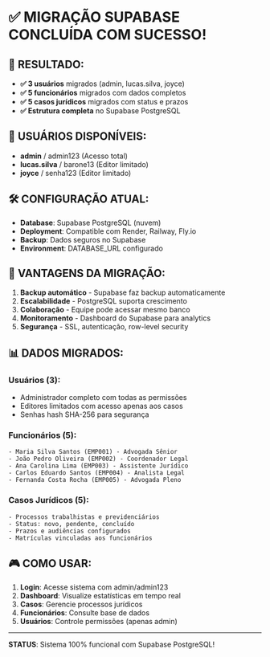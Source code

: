 # ✅ MIGRAÇÃO SUPABASE CONCLUÍDA COM SUCESSO!

## 🎯 RESULTADO:
- **✅ 3 usuários** migrados (admin, lucas.silva, joyce)
- **✅ 5 funcionários** migrados com dados completos
- **✅ 5 casos jurídicos** migrados com status e prazos
- **✅ Estrutura completa** no Supabase PostgreSQL

## 🔐 USUÁRIOS DISPONÍVEIS:
- **admin** / admin123 (Acesso total)
- **lucas.silva** / barone13 (Editor limitado)
- **joyce** / senha123 (Editor limitado)

## 🛠 CONFIGURAÇÃO ATUAL:
- **Database**: Supabase PostgreSQL (nuvem)
- **Deployment**: Compatible com Render, Railway, Fly.io
- **Backup**: Dados seguros no Supabase
- **Environment**: DATABASE_URL configurado

## 🚀 VANTAGENS DA MIGRAÇÃO:
1. **Backup automático** - Supabase faz backup automaticamente
2. **Escalabilidade** - PostgreSQL suporta crescimento
3. **Colaboração** - Equipe pode acessar mesmo banco
4. **Monitoramento** - Dashboard do Supabase para analytics
5. **Segurança** - SSL, autenticação, row-level security

## 📊 DADOS MIGRADOS:

### **Usuários (3):**
- Administrador completo com todas as permissões
- Editores limitados com acesso apenas aos casos
- Senhas hash SHA-256 para segurança

### **Funcionários (5):**
```
- Maria Silva Santos (EMP001) - Advogada Sênior
- João Pedro Oliveira (EMP002) - Coordenador Legal  
- Ana Carolina Lima (EMP003) - Assistente Jurídico
- Carlos Eduardo Santos (EMP004) - Analista Legal
- Fernanda Costa Rocha (EMP005) - Advogada Pleno
```

### **Casos Jurídicos (5):**
```
- Processos trabalhistas e previdenciários
- Status: novo, pendente, concluído
- Prazos e audiências configurados
- Matrículas vinculadas aos funcionários
```

## 🎮 COMO USAR:
1. **Login**: Acesse sistema com admin/admin123
2. **Dashboard**: Visualize estatísticas em tempo real
3. **Casos**: Gerencie processos jurídicos
4. **Funcionários**: Consulte base de dados
5. **Usuários**: Controle permissões (apenas admin)

---

**STATUS**: Sistema 100% funcional com Supabase PostgreSQL!